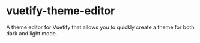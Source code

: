 # vuetify-theme-editor
A theme editor for Vuetify that allows you to quickly create a theme for both dark and light mode.
